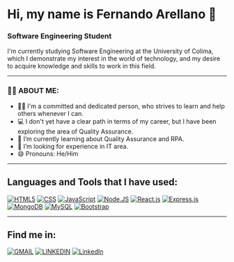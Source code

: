 # Hi, my name is Fernando Arellano 👋
### Software Engineering Student

I'm currently studying Software Engineering at the University of Colima, which I demonstrate my interest in the world of technology, and my desire to acquire knowledge and skills to work in this field.

---
### 👨‍💻 ABOUT ME:

- 🧑🏽 I'm a committed and dedicated person, who strives to learn and help others whenever I can.
- 💻 I don't yet have a clear path in terms of my career, but I have been exploring the area of Quality Assurance.
- 🌱 I’m currently learning about Quality Assurance and RPA.
- 🤔 I’m looking for experience in IT area.
- 😄 Pronouns: He/Him

---
## Languages and Tools that I have used:
[![HTML5](https://img.shields.io/badge/HTML5-FF7400?style=for-the-badge&logo=HTML5&logoColor=white&labelColor=101010)]()
[![CSS](https://img.shields.io/badge/CSS3-2965f1?style=for-the-badge&logo=css3&logoColor=white&labelColor=101010)]()
[![JavaScript](https://img.shields.io/badge/JavaScript-F7DF1E?style=for-the-badge&logo=javascript&logoColor=white&labelColor=101010)]()
[![Node.JS](https://img.shields.io/badge/Node.JS-339933?style=for-the-badge&logo=node.js&logoColor=white&labelColor=101010)]()
[![React.js](https://img.shields.io/badge/React.js-5FDCF8?style=for-the-badge&logo=react&logoColor=white&labelColor=101010)]()
[![Express.js](https://img.shields.io/badge/Express-EEC81F?style=for-the-badge&logo=express&logoColor=white&labelColor=101010)]()
[![MongoDB](https://img.shields.io/badge/MongoDB-47A248?style=for-the-badge&logo=mongodb&logoColor=white&labelColor=101010)]()
[![MySQL](https://img.shields.io/badge/MySQL-4479A1?style=for-the-badge&logo=mysql&logoColor=white&labelColor=101010)]()
[![Bootstrap](https://img.shields.io/badge/Bootstrap%20V.4-563d7c?style=for-the-badge&logo=bootstrap&logoColor=white&labelColor=101010)]()

---
## Find me in:
[![GMAIL](https://img.shields.io/badge/Gmail-farellano.0709@gmail.com-ca372d?style=for-the-badge&logo=gmail&logoColor=white&labelColor=101010)](farellano.0709@gmail.com)
[![LINKEDIN](https://img.shields.io/badge/Linkedin-Fernando_Arellano-0a66c2?style=for-the-badge&logo=linkedin&logoColor=white&labelColor=101010)](https://www.linkedin.com/in/farellano07/)
[![LinkedIn](https://img.shields.io/badge/LinkedIn-Brais_Moure-0077B5?style=for-the-badge&logo=linkedin&logoColor=white&labelColor=101010)](https://www.linkedin.com/in/braismoure)





